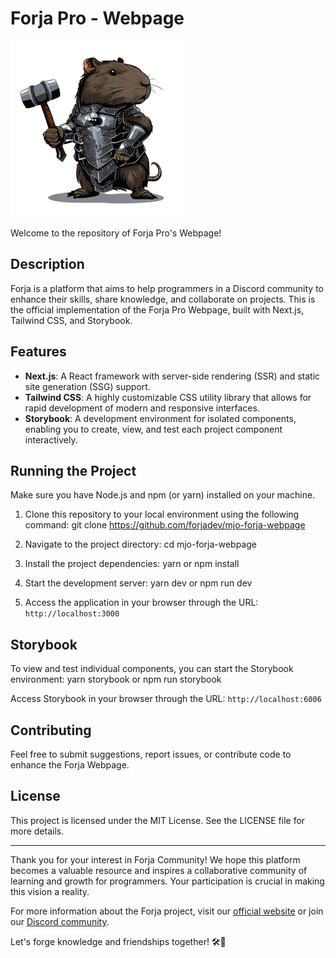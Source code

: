 # Forja Pro - Webpage

![Forja Banner](./public/images/capybara-bs.png)

Welcome to the repository of Forja Pro's Webpage!

## Description

Forja is a platform that aims to help programmers in a Discord community to enhance their skills, share knowledge, and collaborate on projects. This is the official implementation of the Forja Pro Webpage, built with Next.js, Tailwind CSS, and Storybook.

## Features

- **Next.js**: A React framework with server-side rendering (SSR) and static site generation (SSG) support.
- **Tailwind CSS**: A highly customizable CSS utility library that allows for rapid development of modern and responsive interfaces.
- **Storybook**: A development environment for isolated components, enabling you to create, view, and test each project component interactively.

## Running the Project

Make sure you have Node.js and npm (or yarn) installed on your machine.

1. Clone this repository to your local environment using the following command:
   git clone https://github.com/forjadev/mjo-forja-webpage

2. Navigate to the project directory:
   cd mjo-forja-webpage

3. Install the project dependencies:
   yarn or npm install

4. Start the development server:
   yarn dev or npm run dev

5. Access the application in your browser through the URL: `http://localhost:3000`

## Storybook

To view and test individual components, you can start the Storybook environment:
yarn storybook or npm run storybook

Access Storybook in your browser through the URL: `http://localhost:6006`

## Contributing

Feel free to submit suggestions, report issues, or contribute code to enhance the Forja Webpage.

## License

This project is licensed under the MIT License. See the LICENSE file for more details.

---

Thank you for your interest in Forja Community! We hope this platform becomes a valuable resource and inspires a collaborative community of learning and growth for programmers. Your participation is crucial in making this vision a reality.

For more information about the Forja project, visit our [official website](https://forja.com) or join our [Discord community](https://discord.gg/HyzQcqKQ).

Let's forge knowledge and friendships together! 🛠️🚀
